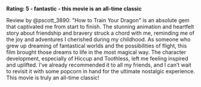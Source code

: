 **Rating: 5 - fantastic - this movie is an all-time classic**

Review by @pscott_3890: "How to Train Your Dragon" is an absolute gem that captivated me from start to finish. The stunning animation and heartfelt story about friendship and bravery struck a chord with me, reminding me of the joy and adventures I cherished during my childhood. As someone who grew up dreaming of fantastical worlds and the possibilities of flight, this film brought those dreams to life in the most magical way. The character development, especially of Hiccup and Toothless, left me feeling inspired and uplifted. I’ve already recommended it to all my friends, and I can’t wait to revisit it with some popcorn in hand for the ultimate nostalgic experience. This movie is truly an all-time classic!